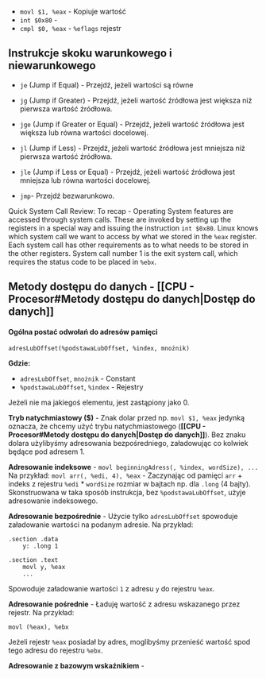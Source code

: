 - `movl $1, %eax` - Kopiuje wartość
- `int $0x80` - 
- `cmpl $0, %eax` - `%eflags` rejestr
## Instrukcje skoku warunkowego i niewarunkowego

- `je` (Jump if Equal) - Przejdź, jeżeli wartości są równe
- `jg` (Jump if Greater) - Przejdź, jeżeli wartość źródłowa jest większa niż pierwsza wartość źródłowa.
- `jge` (Jump if Greater or Equal) - Przejdź, jeżeli wartość źródłowa jest większa lub równa wartości docelowej.
- `jl` (Jump if Less) - Przejdź, jeżeli wartość źródłowa jest mniejsza niż pierwsza wartość źródłowa.
- `jle` (Jump if Less or Equal) - Przejdź, jeżeli wartość źródłowa jest mniejsza lub równa wartości docelowej.

- `jmp`- Przejdź bezwarunkowo.

Quick System Call Review: To recap - Operating System features are
accessed through system calls. These are invoked by setting up the
registers in a special way and issuing the instruction `int $0x80`. Linux
knows which system call we want to access by what we stored in the `%eax` register. Each system call has other requirements as to what needs to
be stored in the other registers. System call number 1 is the exit system
call, which requires the status code to be placed in `%ebx`.

## Metody dostępu do danych - **[[CPU - Procesor#Metody dostępu do danych|Dostęp do danych]]**

#### Ogólna postać odwołań do adresów pamięci

`adresLubOffset(%podstawaLubOffset, %index, mnożnik)`

**Gdzie:**
- `adresLubOffset`, `mnożnik` - Constant
- `%podstawaLubOffset`, `%index` - Rejestry

Jeżeli nie ma jakiegoś elementu, jest zastąpiony jako 0.

**Tryb natychmiastowy ($)** - Znak dolar przed np. `movl $1, %eax` jedynką oznacza, że chcemy użyć trybu natychmiastowego (**[[CPU - Procesor#Metody dostępu do danych|Dostęp do danych]]**). Bez znaku dolara użylibyśmy adresowania bezpośredniego, załadowując co kolwiek będące pod adresem 1.

**Adresowanie indeksowe** - `movl beginningAdress(, %index, wordSize), ...`
Na przykład: `movl arr(, %edi, 4), %eax` - Zaczynając od pamięci `arr` + indeks z rejestru `%edi` * `wordSize` rozmiar w bajtach np. dla `.long` (4 bajty). Skonstruowana w taka sposób instrukcja, bez `%podstawaLubOffset`, użyje adresowanie indeksowego.

**Adresowanie bezpośrednie** - Użycie tylko `adresLubOffset` spowoduje załadowanie wartości na podanym adresie. Na przykład:

```
.section .data
	y: .long 1
	
.section .text
	movl y, %eax
	...
```

Spowoduje załadowanie wartości `1` z adresu `y` do rejestru `%eax`.

**Adresowanie pośrednie** - Ładuję wartość z adresu wskazanego przez rejestr. Na przykład:

```
movl (%eax), %ebx
```

Jeżeli rejestr `%eax` posiadał by adres, moglibyśmy przenieść wartość spod tego adresu do rejestru `%ebx`.

**Adresowanie z bazowym wskaźnikiem** - 